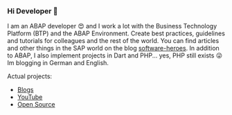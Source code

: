 ### Hi Developer 🤘

I am an ABAP developer 😍 and I work a lot with the Business Technology Platform (BTP) and the ABAP Environment. Create best practices, guidelines and tutorials for colleagues and the rest of the world. You can find articles and other things in the SAP world on the blog [software-heroes](https://software-heroes.com/en/). In addition to ABAP, I also implement projects in Dart and PHP... yes, PHP still exists 😜 Im blogging in German and English.

Actual projects:
- [Blogs](https://software-heroes.com/blog/category-ABAP)
- [YouTube](https://www.youtube.com/@Sw-Heroes)
- [Open Source](https://github.com/Xexer)
